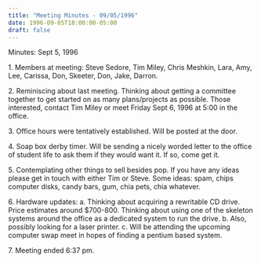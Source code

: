 ```yaml
---
title: "Meeting Minutes - 09/05/1996"
date: 1996-09-05T18:00:00-05:00
draft: false
---
```


 </p><p>
Minutes:  Sept 5, 1996 </p><p>
1.  Members at meeting:  Steve Sedore, Tim Miley, Chris Meshkin, Lara,     Amy, Lee, Carissa, Don, Skeeter, Don, Jake, Darron.  </p><p>
2.  Reminiscing about last meeting. Thinking about getting a committee together     to get started on as many plans/projects as possible.  Those interested,     contact Tim Miley or meet Friday Sept 6, 1996 at 5:00 in the office. </p><p>
3.  Office hours were tentatively established.  Will be posted at the door. </p><p>
4.  Soap box derby timer.  Will be sending a nicely worded letter to the office     of student life to ask them if they would want it.     If so, come get it. </p><p>
5.  Contemplating other things to sell besides pop.  If you have any ideas     please get in touch with either Tim or Steve. Some ideas: spam, chips     computer disks, candy bars, gum, chia pets, chia whatever.  </p><p>
6.  Hardware updates:        a. Thinking about acquiring a rewritable CD drive.           Price estimates around $700-800.  Thinking about using one of the skeleton systems           around the office as a dedicated system to run the drive.        b. Also, possibly looking for a laser printer.        c. Will be attending the upcoming computer swap meet in hopes of finding a pentium based system. </p><p>
7.  Meeting ended 6:37 pm.  </p><p>
  </p>
